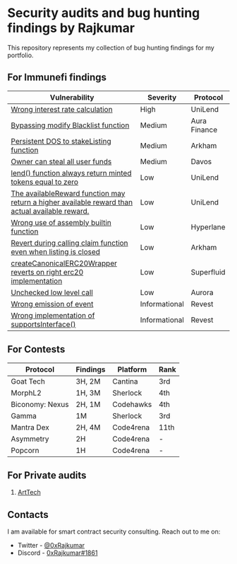 # Security audits and bug hunting findings by Rajkumar

This repository represents my collection of bug hunting findings for my portfolio.

## For Immunefi findings

| Vulnerability                                                                                                                                             | Severity      | Protocol     | 
| --------------------------------------------------------------------------------------------------------------------------------------------------------- | ------------- | ------------ | 
| [Wrong interest rate calculation](Immunefi/README.md#wrong-interest-rate-calculation)                                                                     | High          | UniLend      | 
| [Bypassing modify Blacklist function](Immunefi/README.md#bypassing-modify-blacklist-function)                                                             | Medium        | Aura Finance | 
| [Persistent DOS to stakeListing function](Immunefi/README.md#persistent-dOS-to-stakeListing-function)                                                     | Medium        | Arkham       | 
| [Owner can steal all user funds](Immunefi/README.md#owner-can-steal-all-user-funds)                                                                       | Medium        | Davos        | 
| [lend() function always return minted tokens equal to zero](Immunefi/README.md#lend-function-always-return-minted-tokens-equal-to-zero)                   | Low           | UniLend      | 
| [The availableReward function may return a higher available reward than actual available reward.](Immunefi/README.md#The-availableReward-function-may-return-a-higher-available-reward-than-actual-available-reward)                   | Low           | UniLend      | 
| [Wrong use of assembly builtin function](Immunefi/README.md#wrong-use-of-assembly-builtin-function)                                                       | Low           | Hyperlane    | 
| [Revert during calling claim function even when listing is closed](Immunefi/README.md#revert-during-calling-claim-function-even-when-listing-is-closed)   | Low           | Arkham       | 
| [createCanonicalERC20Wrapper reverts on right erc20 implementation](Immunefi/README.md#createcanonicalerc20wrapper-reverts-on-right-erc20-implementation) | Low           | Superfluid   | 
| [Unchecked low level call](Immunefi/README.md#unchecked-low-level-call)                                                                                   | Low           | Aurora       | 
| [Wrong emission of event](Immunefi/README.md#wrong-emission-of-event)                                                                                     | Informational | Revest       | 
| [Wrong implementation of supportsInterface()](Immunefi/README.md#wrong-implementation-of-supportsinterface)                                               | Informational | Revest       | 

## For Contests
| Protocol                                                                                                                                             | Findings      | Platform     | Rank     | 
| ---------------------------------------------------------------------------------------------------------------------------------------------------- | ------------- | ------------ | ------------ | 
|  Goat Tech                                                                | 3H, 2M          | Cantina      | 3rd  |
|  MorphL2                                                                | 1H, 3M          | Sherlock      | 4th  |
|  Biconomy: Nexus                                                                | 2H, 1M          | Codehawks      | 4th  |
|  Gamma                                                                | 1M          | Sherlock      | 3rd  |
|  Mantra Dex                                                                | 2H, 4M          | Code4rena    | 11th  |
|  Asymmetry                                                                | 2H          | Code4rena      | -  |
|  Popcorn                                                                | 1H          | Code4rena      | -  |

## For Private audits
1. [ArtTech](https://github.com/0xRajkumar/audits/blob/main/Solo/ArtTech.md)

## Contacts

I am available for smart contract security consulting. Reach out to me on:

- Twitter - [@0xRajkumar](https://twitter.com/0xRajkumar)
- Discord - [0xRajkumar#1861](https://discordapp.com/users/794774992964550656)
